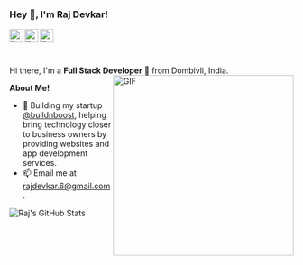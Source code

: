<h3 title="hehehe"> Hey 👋, I'm Raj Devkar!</h3>

<a href="https://www.linkedin.com/in/rajdevkar99/">
  <img align="left" alt="Raj's LinkdeIn" width="24px" src="https://cdn.jsdelivr.net/npm/simple-icons@v3/icons/linkedin.svg" />
</a>
<a href="https://www.instagram.com/rajdevkar99/">
  <img align="left" alt="Raj's Instagram" width="24px" src="https://cdn.jsdelivr.net/npm/simple-icons@v3/icons/instagram.svg" />
</a>
<a href="https://www.facebook.com/rajdevkar">
  <img align="left" alt="Raj's Instagram" width="24px" src="https://cdn.jsdelivr.net/npm/simple-icons@v3/icons/facebook.svg" />
</a>
<br>
<br>
<!-- <img src="https://komarev.com/ghpvc/?username=rajdevkar&color=blue"> -->
<br />

Hi there, I'm a **Full Stack Developer** 🚀 from Dombivli, India.
<img width="320" align="right" alt="GIF" src="https://media.tenor.com/qH2L1sCWG1AAAAAC/teemo-hi.gif" />

**About Me!**

- 🏢 Building my startup [@buildnboost](https://www.buildnboost.com), helping bring technology closer to business owners by providing websites and app development services.
- 📫 Email me at [rajdevkar.6@gmail.com](mailto:rajdevkar.6@gmail.com).

<!-- **Languages and Tools:**  

<code><img height="20" src="https://raw.githubusercontent.com/github/explore/80688e429a7d4ef2fca1e82350fe8e3517d3494d/topics/python/python.png"></code>
<code><img height="20" src="https://raw.githubusercontent.com/github/explore/80688e429a7d4ef2fca1e82350fe8e3517d3494d/topics/javascript/javascript.png"></code>
<code><img height="20" src="https://raw.githubusercontent.com/github/explore/80688e429a7d4ef2fca1e82350fe8e3517d3494d/topics/react/react.png"></code>
<code><img height="20" src="https://raw.githubusercontent.com/github/explore/80688e429a7d4ef2fca1e82350fe8e3517d3494d/topics/nodejs/nodejs.png"></code>
<code><img height="20" src="https://raw.githubusercontent.com/github/explore/80688e429a7d4ef2fca1e82350fe8e3517d3494d/topics/cpp/cpp.png"></code>
<code><img height="20" src="https://raw.githubusercontent.com/github/explore/80688e429a7d4ef2fca1e82350fe8e3517d3494d/topics/mysql/mysql.png"></code>

<code><img height="20" src="https://raw.githubusercontent.com/github/explore/80688e429a7d4ef2fca1e82350fe8e3517d3494d/topics/git/git.png"></code>
<code><img height="20" src="https://raw.githubusercontent.com/github/explore/80688e429a7d4ef2fca1e82350fe8e3517d3494d/topics/terminal/terminal.png"></code> -->

<img src="https://github-readme-stats.vercel.app/api?username=rajdevkar&show_icons=true&hide_border=true&count_private=true&theme=shades-of-purple&icon_color=fad000" alt="Raj's GitHub Stats">

